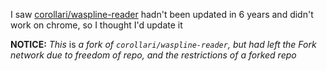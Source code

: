 I saw [corollari/waspline-reader](https://github.com/corollari/waspline-reader) hadn't been updated in 6 years and didn't work on chrome, so I thought I'd update it


**NOTICE:** *This* is *a fork of `corollari/waspline-reader`, but had left the Fork network due to freedom of repo, and the restrictions of a forked repo*
